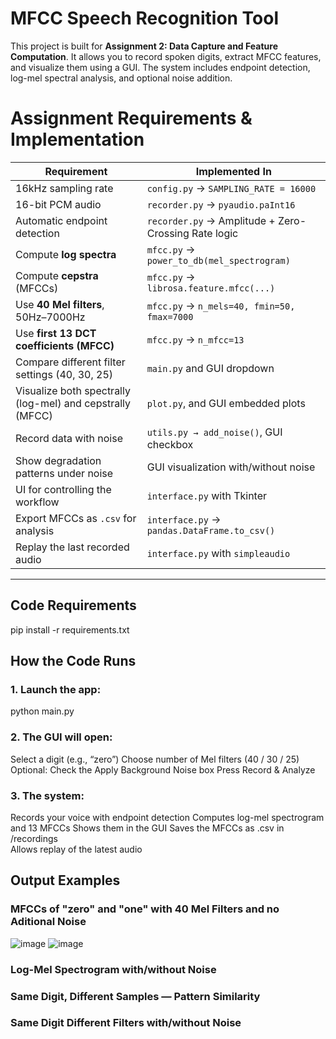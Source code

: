 # MFCC Speech Recognition Tool
This project is built for **Assignment 2: Data Capture and Feature Computation**. It allows you to record spoken digits, extract MFCC features, and visualize them using a GUI. The system includes endpoint detection, log-mel spectral analysis, and optional noise addition.

# Assignment Requirements & Implementation

Requirement                                                                  | Implemented In                                        |
|----------------------------------------------------------------------------|--------------------------------------------------------|
| 16kHz sampling rate                                                        | `config.py` → `SAMPLING_RATE = 16000`                  |
| 16-bit PCM audio                                                           | `recorder.py` → `pyaudio.paInt16`                      |
| Automatic endpoint detection                                               | `recorder.py` → Amplitude + Zero-Crossing Rate logic   |
| Compute **log spectra**                                                    | `mfcc.py` → `power_to_db(mel_spectrogram)`             |
| Compute **cepstra** (MFCCs)                                                | `mfcc.py` → `librosa.feature.mfcc(...)`                |
| Use **40 Mel filters**, 50Hz–7000Hz                                        | `mfcc.py` → `n_mels=40, fmin=50, fmax=7000`            |
| Use **first 13 DCT coefficients (MFCC)**                                   | `mfcc.py` → `n_mfcc=13`                                |
| Compare different filter settings (40, 30, 25)                             | `main.py` and GUI dropdown                             |
| Visualize both spectrally (log-mel) and cepstrally (MFCC)                  | `plot.py`, and GUI embedded plots                      |
| Record data with noise                                                     | `utils.py → add_noise()`, GUI checkbox                 |
| Show degradation patterns under noise                                      | GUI visualization with/without noise                   |
| UI for controlling the workflow                                            | `interface.py` with Tkinter                            |
| Export MFCCs as `.csv` for analysis                                        | `interface.py` → `pandas.DataFrame.to_csv()`           |
| Replay the last recorded audio                                             | `interface.py` with `simpleaudio`                      |

---
## Code Requirements
pip install -r requirements.txt

## How the Code Runs

### 1. Launch the app:
   python main.py

### 2. The GUI will open:
  Select a digit (e.g., “zero”)
  Choose number of Mel filters (40 / 30 / 25)
  Optional: Check the Apply Background Noise box
  Press Record & Analyze

### 3. The system:
  Records your voice with endpoint detection
  Computes log-mel spectrogram and 13 MFCCs
  Shows them in the GUI
  Saves the MFCCs as .csv in /recordings  
  Allows replay of the latest audio

## Output Examples

### MFCCs of "zero" and "one" with 40 Mel Filters and no Aditional Noise
![image](https://github.com/user-attachments/assets/4669a789-0b16-44cc-92aa-ab09f91f301b)
![image](https://github.com/user-attachments/assets/f0e60c60-ab57-4bff-ab58-c3c3a93795a5)

### Log-Mel Spectrogram with/without Noise
### Same Digit, Different Samples — Pattern Similarity
### Same Digit Different Filters with/without Noise

